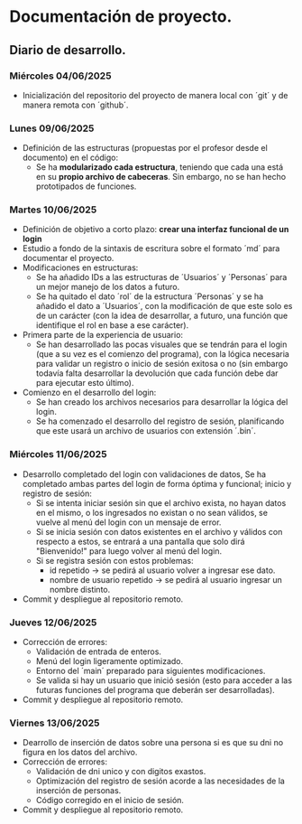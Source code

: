 # Documentación de proyecto.
## Diario de desarrollo.
### Miércoles 04/06/2025
* Inicialización del repositorio del proyecto de manera local con ´git´ y de manera remota con ´github´.
### Lunes 09/06/2025
* Definición de las estructuras (propuestas por el profesor desde el documento) en el código:
    * Se ha __modularizado cada estructura__, teniendo que cada una está en su **propio archivo de cabeceras**. Sin embargo, no se han hecho prototipados de funciones.
### Martes 10/06/2025
* Definición de objetivo a corto plazo: **crear una interfaz funcional de un __login__**
* Estudio a fondo de la sintaxis de escritura sobre el formato ´md´ para documentar el proyecto.
* Modificaciones en estructuras:
    * Se ha añadido IDs a las estructuras de ´Usuarios´ y ´Personas´ para un mejor manejo de los datos a futuro.
    * Se ha quitado el dato ´rol´ de la estructura ´Personas´ y se ha añadido el dato a ´Usuarios´, con la modificación de que este solo es de un carácter (con la idea de desarrollar, a futuro, una función que identifique el rol en base a ese carácter).
* Primera parte de la experiencia de usuario:
    * Se han desarrollado las pocas visuales que se tendrán para el login (que a su vez es el comienzo del programa), con la lógica necesaria para validar un registro o inicio de sesión exitosa o no (sin embargo todavía falta desarrollar la devolución que cada función debe dar para ejecutar esto último).
* Comienzo en el desarrollo del login:
    * Se han creado los archivos necesarios para desarrollar la lógica del login.
    * Se ha comenzado el desarrollo del registro de sesión, planificando que este usará un archivo de usuarios con extensión ´.bin´.
### Miércoles 11/06/2025
* Desarrollo completado del login con validaciones de datos, Se ha completado ambas partes del login de forma óptima y funcional; inicio y registro de sesión:
    * Si se intenta iniciar sesión sin que el archivo exista, no hayan datos en el mismo, o los ingresados no existan o no sean válidos, se vuelve al menú del login con un mensaje de error.
    * Si se inicia sesión con datos existentes en el archivo y válidos con respecto a estos, se entrará a una pantalla que solo dirá "Bienvenido!" para luego volver al menú del login.
    * Si se registra sesión con estos problemas:
        * id repetido -> se pedirá al usuario volver a ingresar ese dato.
        * nombre de usuario repetido -> se pedirá al usuario ingresar un nombre distinto.
* Commit y despliegue al repositorio remoto.
### Jueves 12/06/2025
* Corrección de errores: 
    * Validación de entrada de enteros.
    * Menú del login ligeramente optimizado.
    * Entorno del ´main´ preparado para siguientes modificaciones.
    * Se valida si hay un usuario que inició sesión (esto para acceder a las futuras funciones del programa que deberán ser desarrolladas).
* Commit y despliegue al repositorio remoto.
### Viernes 13/06/2025
* Dearrollo de inserción de datos sobre una persona si es que su dni no figura en los datos del archivo.
* Corrección de errores: 
    * Validación de dni unico y con digitos exastos.
    * Optimización del registro de sesión acorde a las necesidades de la inserción de personas.
    * Código corregido en el inicio de sesión.
* Commit y despliegue al repositorio remoto.
<!-- ## Funciones del proyecto.  -->